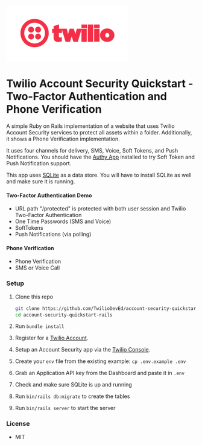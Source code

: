 ![Twilio Logo](./twilio_logo_red.png)
# Twilio Account Security Quickstart - Two-Factor Authentication and Phone Verification

A simple Ruby on Rails implementation of a website that uses Twilio Account
Security services to protect all assets within a folder. Additionally, it
shows a Phone Verification implementation.

It uses four channels for delivery, SMS, Voice, Soft Tokens, and Push
Notifications. You should have the [Authy App](https://authy.com/download/)
installed to try Soft Token and Push Notification support.

This app uses [SQLite](https://www.sqlite.org/) as a data store. You will
have to install SQLite as well and make sure it is running.

#### Two-Factor Authentication Demo
- URL path "/protected" is protected with both user session and Twilio Two-Factor Authentication
- One Time Passwords (SMS and Voice)
- SoftTokens
- Push Notifications (via polling)

#### Phone Verification
- Phone Verification
- SMS or Voice Call

### Setup
1. Clone this repo
   ```sh
   git clone https://github.com/TwilioDevEd/account-security-quickstart-rails.git
   cd account-security-quickstart-rails
   ```

1. Run `bundle install`

1. Register for a [Twilio Account](https://www.twilio.com/).

1. Setup an Account Security app via the [Twilio Console](https://twilio.com/console).

1. Create your `env` file from the existing example: `cp .env.example .env`

1. Grab an Application API key from the Dashboard and paste it in `.env`

1. Check and make sure SQLite is up and running

1. Run `bin/rails db:migrate` to create the tables

1. Run `bin/rails server` to start the server

### License
- MIT
